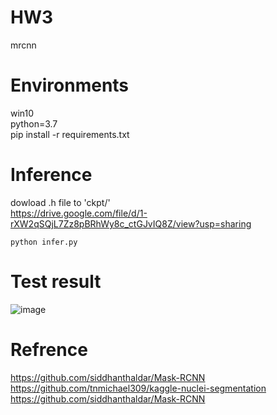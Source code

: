 # HW3
 mrcnn

# Environments
win10<br>
python=3.7<br>
pip install -r requirements.txt<br>

# Inference<br>
dowload .h file to 'ckpt/' <br>
https://drive.google.com/file/d/1-rXW2qSQjL7Zz8pBRhWy8c_ctGJvIQ8Z/view?usp=sharing
```
python infer.py
```

# Test result
![image](https://github.com/jeffchengtw/HW3/blob/main/result/TCGA-G9-6336-01Z-00-DX1.png)

# Refrence
https://github.com/siddhanthaldar/Mask-RCNN<br>
https://github.com/tnmichael309/kaggle-nuclei-segmentation<br>
https://github.com/siddhanthaldar/Mask-RCNN <br>
